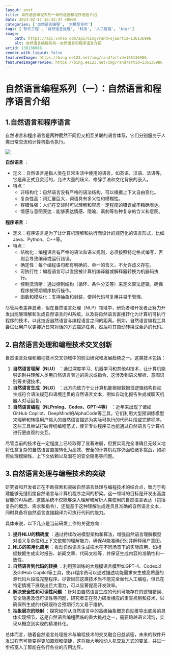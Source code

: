 ```yaml
---
layout: post
title: 自然语言编程系列一自然语言和程序语言介绍
date: 2024-02-17 16:43:47 +0800
categories: ['自然语言编程', '大模型专栏']
tags: ['软件工程', '自然语言处理', '科技', '人工智能', 'Aigc']
image:
    path: https://api.vvhan.com/api/bing?rand=sj&artid=136136986
    alt: 自然语言编程系列一自然语言和程序语言介绍
artid: 136136986
render_with_liquid: false
featuredImage: https://bing.ee123.net/img/rand?artid=136136986
featuredImagePreview: https://bing.ee123.net/img/rand?artid=136136986
---
```


# 自然语言编程系列（一）：自然语言和程序语言介绍

## 1.自然语言和程序语言

自然语言和程序语言是两种截然不同但又相互关联的语言体系，它们分别服务于人类日常交流和计算机指令执行。

![](https://i-blog.csdnimg.cn/blog_migrate/7c6e84efda90c4bf308a6b0f53bafa4c.jpeg)

**自然语言**
：

* 定义：自然语言是指人类在日常生活中使用的语言，如英语、汉语、法语等。它是非正式且灵活的，允许大量的歧义、修辞手法和文化背景的嵌入。
* 特点：
  + 非结构化：自然语言没有严格的语法结构，可以根据上下文自由变化。
  + 复杂性高：词汇量巨大，词语具有多义性和模糊性。
  + 容错性强：人们在交谈时可以理解和容忍一定程度的错误或不精确表达。
  + 情感与意图表达：能够表达情感、隐喻、讽刺等各种复杂的含义和意图。

**程序语言**
：

* 定义：程序语言是为了让计算机理解和执行而设计的规范化的语言形式，比如Java、Python、C++等。
* 特点：
  + 结构化：编程语言有严格的语法和语义规则，必须按照特定格式编写，否则会导致编译或运行错误。
  + 确定性：每个编程语句都有明确的、单一的含义，不允许歧义存在。
  + 可执行性：编程语言可以直接被计算机编译器或解释器转换为机器码执行。
  + 控制流清晰：通过控制结构（循环、条件分支等）来定义算法逻辑，确保程序按预期顺序执行操作。
  + 函数和模块化：支持抽象和封装，使得代码可复用并易于管理。

尽管两者差异显著，但在自然语言处理（NLP）领域中，研究者和开发者正努力开发出能够理解和生成自然语言的AI系统，以及将自然语言直接转化为计算机可执行程序的技术，以此拉近自然语言与编程语言之间的距离。例如，自然语言编程工具尝试让用户以更接近日常对话的方式描述任务，然后将其自动转换成合适的代码。

## 2.自然语言处理和编程技术交叉创新

自然语言处理和编程技术交叉领域中的前沿研究和发展趋势之一。这类技术包括：

1. **自然语言理解（NLU）**
   ：通过深度学习、机器学习和其他AI技术，让计算机能够识别并理解人类用自然语言表述的需求或指令，这涉及到语义解析、意图识别等关键技术。
2. **自然语言生成（NLG）**
   ：此方向致力于让计算机能根据数据或逻辑结构自动生成符合语法规范和语境连贯的自然语言文本，例如自动化报告生成或聊天机器人对话回复。
3. **自然语言编程（NLProlog、Codex、GPT-4等）**
   ：近年来出现了诸如GitHub Copilot、DeepMind的AlphaCode等工具，它们利用大型预训练模型来理解和转换用户输入的自然语言描述为实际可执行的代码片段或完整程序。这些工具尝试打破传统编程范式，使非专业程序员也能通过自然语言与计算机进行更直观的交互。

尽管当前的技术在一定程度上已经取得了显著进展，但要实现完全准确且无歧义地将任意复杂的自然语言直接转化为高效、安全的计算机程序仍面临诸多挑战，如如何处理模糊性、上下文依赖以及潜在的安全隐患等问题。

## 3.自然语言处理与编程技术的突破

研究者和开发者正在不断探索和突破自然语言处理与编程技术的结合点，致力于构建能够无缝衔接自然语言与计算机程序之间的桥梁。这一领域的目标是开发出高度智能的AI系统，这些系统不仅能够深入理解和解析人类使用的自然语言表达（包括复杂的概念、需求和指令），还能基于这种理解生成连贯且准确的自然语言文本，同时具备将自然语言直接翻译为可执行代码的能力。

具体来说，以下几点是当前研发工作的关键方向：

1. **提升NLU的精确度**
   ：通过持续改进模型架构和算法，增强自然语言理解模型对语义复杂性和上下文依赖的理解能力，确保AI能准确识别并解释用户意图。
2. **NLG的实用化应用**
   ：推动自然语言生成技术在不同场景下的实际应用，如根据数据生成实时报告、新闻文章、代码文档等，并保证生成内容的准确性和一致性。
3. **自然语言到代码的转换**
   ：利用预训练的大规模语言模型如GPT-4、Codex以及GitHub Copilot等工具，使非程序员可以通过描述功能需求来生成高质量的源代码片段或完整程序。尽管目前这类技术尚不能完全替代人工编程，但已在特定情境下展现出巨大潜力，可以显著提高开发效率。
4. **解决安全性和可读性问题**
   ：针对由自然语言生成的代码可能存在的逻辑错误、安全隐患及低可读性等问题，研究者正在努力研发相应的审查机制和技术，以确保所生成的代码既符合预期行为又易于维护。
5. **抽象层次的映射**
   ：探究如何从自然语言中的高级抽象概念自动推导出底层的具体实现细节，这是自然语言编程面临的重大挑战之一，需要跨越语义鸿沟，实现从概念到实现的精准转化。

总体而言，随着自然语言处理技术与编程技术的交叉融合日益紧密，未来的软件开发过程有可能变得更加直观和便捷，这将极大地推动人机交互方式的变革，并进一步拓宽人工智能在各行各业的应用边界。
